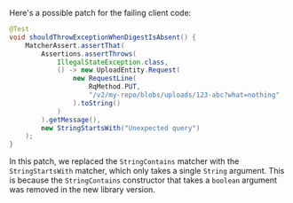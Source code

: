 Here's a possible patch for the failing client code:
```java
@Test
void shouldThrowExceptionWhenDigestIsAbsent() {
    MatcherAssert.assertThat(
        Assertions.assertThrows(
            IllegalStateException.class,
            () -> new UploadEntity.Request(
                new RequestLine(
                    RqMethod.PUT,
                    "/v2/my-repo/blobs/uploads/123-abc?what=nothing"
                ).toString()
            )
        ).getMessage(),
        new StringStartsWith("Unexpected query")
    );
}
```
In this patch, we replaced the `StringContains` matcher with the `StringStartsWith` matcher, which only takes a single `String` argument. This is because the `StringContains` constructor that takes a `boolean` argument was removed in the new library version.